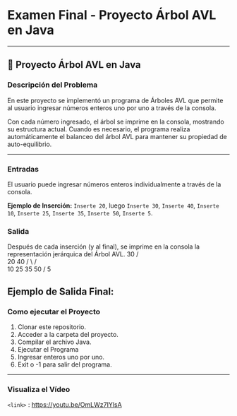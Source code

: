 # Examen Final - Proyecto Árbol AVL en Java
------------
## 🌳 Proyecto Árbol AVL en Java

### Descripción del Problema
En este proyecto se implementó un programa de Árboles AVL que permite al usuario ingresar números enteros uno por uno a través de la consola.

Con cada número ingresado, el árbol se imprime en la consola, mostrando su estructura actual. Cuando es necesario, el programa realiza automáticamente el balanceo del árbol AVL para mantener su propiedad de auto-equilibrio.

------------
### Entradas
El usuario puede ingresar números enteros individualmente a través de la consola.

**Ejemplo de Inserción:** `Inserte 20`, luego `Inserte 30`, `Inserte 40`, `Inserte 10`, `Inserte 25`, `Inserte 35`, `Inserte 50`, `Inserte 5`.

### Salida
Después de cada inserción (y al final), se imprime en la consola la representación jerárquica del Árbol AVL.
                30
               /  \
             20    40
            / \    / \
           10 25  35 50
          /
         5

**Ejemplo de Salida Final:**
------------
### Como ejecutar el Proyecto

1. Clonar este repositorio.
2. Acceder a la carpeta del proyecto.
3. Compilar el archivo Java.
4. Ejecutar el Programa
5. Ingresar enteros uno por uno.
6. Exit o -1 para salir del programa.
------------

### Visualiza el Vídeo
`<link>` : https://youtu.be/OmLWz7IYlsA
